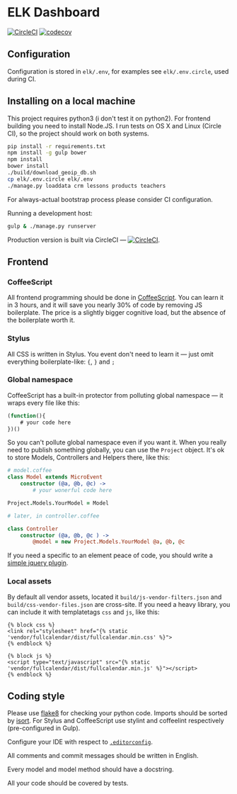 # ELK Dashboard

[![CircleCI](https://circleci.com/gh/f213/elk-dashboard.svg?style=svg&circle-token=2ce041d53271e60d7afa4efc393f981684951089)](https://circleci.com/gh/f213/elk-dashboard) [![codecov](https://codecov.io/gh/f213/elk-dashboard/branch/master/graph/badge.svg?token=qDGzPnPA1v)](https://codecov.io/gh/f213/elk-dashboard)

## Configuration

Configuration is stored in `elk/.env`, for examples see `elk/.env.circle`, used during CI.

## Installing on a local machine

This project requires python3 (i don't test it on python2). For frontend building you need to install Node.JS. I run tests on OS X and Linux (Circle CI), so the project should work on both systems.

```sh
pip install -r requirements.txt
npm install -g gulp bower
npm install
bower install
./build/download_geoip_db.sh
cp elk/.env.circle elk/.env
./manage.py loaddata crm lessons products teachers
```

For always-actual bootstrap process please consider CI configuration.

Running a development host:

```sh
gulp & ./manage.py runserver
```

Production version is built via CircleCI — [![CircleCI](https://circleci.com/gh/f213/elk-dashboard.svg?style=svg&circle-token=2ce041d53271e60d7afa4efc393f981684951089)](https://circleci.com/gh/f213/elk-dashboard).

## Frontend

### CoffeeScript
All frontend programming should be done in [CoffeeScript](http://coffeescript.org). You can learn it in 3 hours, and it will save you nearly 30% of code by removing JS boilerplate. The price is a slightly bigger cognitive load, but the absence of the boilerplate worth it.

### Stylus
All CSS is written in Stylus. You event don't need to learn it — just omit everything boilerplate-like: `{`, `}` and `;`

### Global namespace
CoffeeScript has a built-in protector from polluting global namespace — it wraps every file like this:
```javascript
(function(){
    # your code here
})()
```
So you can't pollute global namespace even if you want it.
When you really need to publish something globally, you can use the `Project` object. It's ok to store Models, Controllers and Helpers there, like this:
```coffeescript
# model.coffee
class Model extends MicroEvent
    constructor (@a, @b, @c) ->
        # your wonerful code here

Project.Models.YourModel = Model

# later, in controller.coffee

class Controller
    constructor (@a, @b, @c ) ->
        @model = new Project.Models.YourModel @a, @b, @c
```

If you need a specific to an element peace of code, you should write a [simple jquery plugin](https://learn.jquery.com/plugins/basic-plugin-creation/).

### Local assets
By default all vendor assets, located it `build/js-vendor-filters.json` and `build/css-vendor-files.json` are cross-site. If you need a heavy library, you can include it with templatetags `css` and `js`, like this:
```django
{% block css %}
<link rel="stylesheet" href="{% static 'vendor/fullcalendar/dist/fullcalendar.min.css' %}">
{% endblock %}

{% block js %}
<script type="text/javascript" src="{% static 'vendor/fullcalendar/dist/fullcalendar.min.js' %}"></script>
{% endblock %}
```

## Coding style

Please use [flake8](https://pypi.python.org/pypi/flake8) for checking your python code. Imports should be sorted by [isort](https://github.com/timothycrosley/isort). For Stylus and CoffeeScript use stylint and coffeelint respectively (pre-configured in Gulp).

Configure your IDE with respect to [`.editorconfig`](http://editorconfig.org).

All comments and commit messages should be written in English.

Every model and model method should have a docstring.

All your code should be covered by tests.

